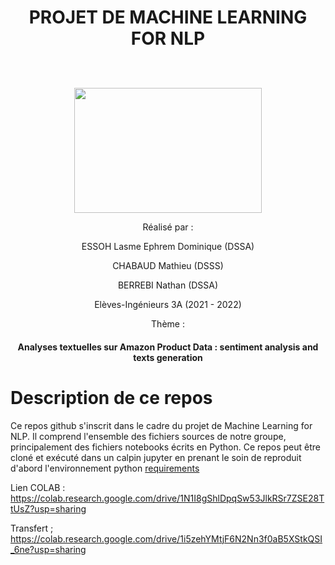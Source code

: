 <h1><p align="center"> PROJET DE MACHINE LEARNING FOR NLP </p></h1>

<p align="center">
  <br><br>
  <img src="https://upload.wikimedia.org/wikipedia/commons/thumb/e/ec/LOGO-ENSAE.png/480px-LOGO-ENSAE.png", width="300", height="200">
</p>


<p align="center">Réalisé par :</p>

<p align="center">ESSOH Lasme Ephrem Dominique (DSSA)</p>
<p align="center">CHABAUD Mathieu (DSSS)</p>
<p align="center">BERREBI Nathan (DSSA)</p>

<p align="center">Elèves-Ingénieurs 3A (2021 - 2022)</p>
<p align="center">Thème :</p>
<h4><p align="center">Analyses textuelles sur Amazon Product Data : sentiment analysis and texts generation</p></h4>

# Description de ce repos

Ce repos github s'inscrit dans le cadre du projet de Machine Learning for NLP. Il comprend l'ensemble des fichiers sources de notre groupe, principalement des fichiers notebooks écrits en Python. Ce repos peut être cloné et exécuté dans un calpin jupyter en prenant le soin de reproduit d'abord l'environnement python <a href  ="https://github.com/lasme-ephrem/nlp_project/blob/main/requirements.txt"> requirements <a/>

Lien COLAB : https://colab.research.google.com/drive/1N1I8gShlDpqSw53JlkRSr7ZSE28TtUsZ?usp=sharing

Transfert ; https://colab.research.google.com/drive/1i5zehYMtjF6N2Nn3f0aB5XStkQSI_6ne?usp=sharing

